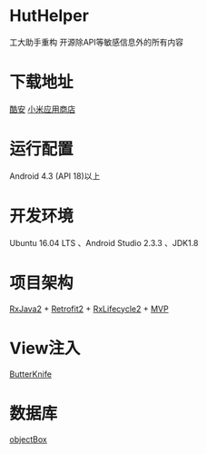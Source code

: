 # HutHelper
工大助手重构
开源除API等敏感信息外的所有内容

# 下载地址
[酷安](https://www.coolapk.com/apk/cn.nicolite.huthelper) [小米应用商店](http://app.mi.com/details?id=cn.nicolite.huthelper&ref=search)

# 运行配置
Android 4.3 (API 18)以上  

# 开发环境
Ubuntu 16.04 LTS 、Android Studio 2.3.3 、JDK1.8

# 项目架构
[RxJava2](https://github.com/ReactiveX/RxJava) + [Retrofit2](http://square.github.io/retrofit/) + [RxLifecycle2](https://github.com/trello/RxLifecycle) + [MVP](https://github.com/RuffianZhong/Rx-Mvp)

# View注入
[ButterKnife](http://jakewharton.github.io/butterknife/)  

# 数据库
[objectBox](http://objectbox.io/)